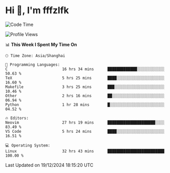 # Hi 👋, I'm fffzlfk

<!--START_SECTION:waka-->
![Code Time](http://img.shields.io/badge/Code%20Time-1%2C019%20hrs%2034%20mins-blue)

![Profile Views](http://img.shields.io/badge/Profile%20Views-0-blue)

📊 **This Week I Spent My Time On** 

```text
🕑︎ Time Zone: Asia/Shanghai

💬 Programming Languages: 
C                        16 hrs 34 mins      █████████████░░░░░░░░░░░░   50.63 % 
TeX                      5 hrs 25 mins       ████░░░░░░░░░░░░░░░░░░░░░   16.60 % 
Makefile                 3 hrs 25 mins       ███░░░░░░░░░░░░░░░░░░░░░░   10.46 % 
Other                    2 hrs 16 mins       ██░░░░░░░░░░░░░░░░░░░░░░░   06.94 % 
Python                   1 hr 28 mins        █░░░░░░░░░░░░░░░░░░░░░░░░   04.52 % 

🔥 Editors: 
Neovim                   27 hrs 19 mins      █████████████████████░░░░   83.49 % 
VS Code                  5 hrs 24 mins       ████░░░░░░░░░░░░░░░░░░░░░   16.51 % 

💻 Operating System: 
Linux                    32 hrs 43 mins      █████████████████████████   100.00 % 
```


 Last Updated on 19/12/2024 18:15:20 UTC
<!--END_SECTION:waka-->
